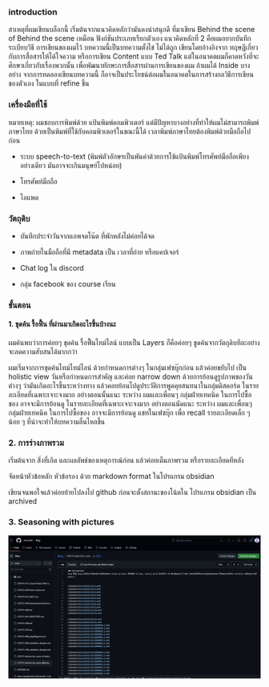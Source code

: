 ### introduction
สาเหตุที่ผมเขียนบล็อกนี้ เริ่มต้นจากแนวคิดหลักว่ามันคงน่าสนุกดี ที่มาเขียน Behind the scene of Behind the scene เหมือน ฟังก์ชันประเภทเรียกตัวเอง 
แนวคิดหลักที่ 2 คือผมอยากบันทึก ระเบียบวิธี การเขียนของผมไว้ บทความนี้เป็นบทความตั้งไข่ ไม่ได้ถูก เขียนโดยอ้างอิงจาก ทฤษฎีเกี่ยวกับการสื่อสารให้ได้ใจความ หรือการเขียน Content แบบ Ted Talk แต่ในอนาคตผมก็คาดหวังที่จะศึกษาเกี่ยวกับเรื่องพวกนั้น เพื่อพัฒนาทักษะการสื่อสารผ่านการเขียนของผม
ถ้าผมได้ Inside บางอย่าง จากการทดลองเขียนบทความนี้ ก็อาจเป็นประโยชน์ต่อผมในอนาคตในการสร้างกลวิธีการเขียนของตัวเอง ในแบบที่ refine ขึ้น

### เครื่องมือที่ใช้
หมายเหตุ: ผมชอบการพิมพ์ด้วย แป้นพิมพ์คอมพิวเตอร์ แต่มีปัญหาบางอย่างที่ทำให้ผมไม่สามารถพิมพ์ภาษาไทย ด้วยเป็นพิมพ์ที่ใช้กับคอมพิวเตอร์ในขณะนี้ได้ เวลาพิมพ์ภาษาไทยต้องพิมพ์ด้วยมือถือไปก่อน

- ระบบ speech-to-text
(พิมพ์ตัวอักษรเป็นพันคำด้วยการใช้แป้นพิมพ์โทรศัพท์มือถือเพียงอย่างเดียว มันอาจจะเกินมนุษย์ไปหน่อย)

- โทรศัพท์มือถือ

- ไอแพด

### วัตถุดิบ
- บันทึกประจำวันจากแอพจดโน๊ต ที่พักหลังไม่ค่อยได้จด

- ภาพถ่ายในมือถือที่มี metadata เป็น เวลาที่ถ่าย หรือแคปเจอร์

- Chat log ใน discord

- กลุ่ม facebook ของ course เรียน

### ขั้นตอน 
#### 1. ขุดค้น รื้อฟื้น ที่ผ่านมาเกิดอะไรขึ้นบ้างนะ
ผมค้นพบว่าการค่อยๆ ขุดค้น รื้อฟื้นไทม์ไลน์
แบบเป็น Layers ก็คือค่อยๆ ขูดค้นจากวัตถุดิบทีละอย่าง จะลดความสับสนได้มากกว่า 

ผมเริ่มจากการขุดค้นไทม์ไทม์ไลน์ ด้วยกำหนดการต่างๆ ในกลุ่มเฟซบุ๊กก่อน แล้วค่อยขยับไป เป็น holistic view วันหรือกำหนดการสำคัญ และค่อย narrow down ด้วยการย้อนดูรูปภาพของวันต่างๆ ว่ามันเกิดอะไรขึ้นระหว่างทาง แล้วคอยย้อนไปดูประวัติการพูดคุยสนทนาในกลุ่มดิสคอร์ด
ในรายละเอียดที่เฉพาะเจาะจงมาก อย่างตอนนั้นแนะ ระหว่าง ผมและเพื่อนๆ กลุ่มฝ่ายเทคนิค ในการไปซื้อของ อาจจะมีการย้อนดู
ในรายละเอียดที่เฉพาะเจาะจงมาก อย่างตอนนัดแนะ ระหว่าง ผมและเพื่อนๆ กลุ่มฝ่ายเทคนิค ในการไปซื้อของ อาจจะมีการย้อนดู
 แชทในเฟซบุ๊ก เพื่อ recall รายละเอียดเล็ก ๆ น้อย ๆ ที่น่าจะทำให้บทความลื่นไหลขึ้น

### 2. การร่างภาพรวม 
เริ่มต้นจาก สิ่งที่เกิด และผลลัพธ์ของเหตุการณ์ก่อน แล้วค่อยเต็มภาพรวม หรือรายละเอียดทีหลัง

จัดหน้าหัวข้อหลัก หัวข้อรอง ด้วย markdown format ในโปรแกรม obsidian

เขียนจนพอใจแล้วค่อยย้ายไปลงไป github ก่อนจะตั้งสถานะของโน้ตใน โปรแกรม obsidian เป็น archived

### 3. Seasoning with pictures 
![picture](pics/Cpe375-btsobts/2.png)
